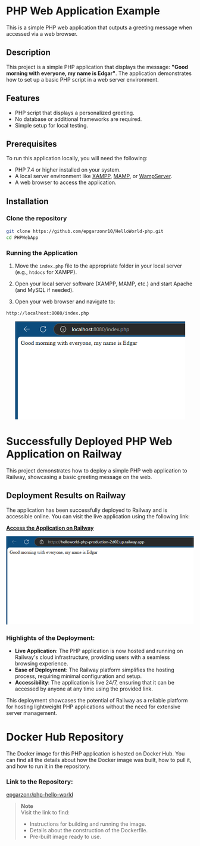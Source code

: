 # PHP Web Application Example

This is a simple PHP web application that outputs a greeting message when accessed via a web browser.

## Description

This project is a simple PHP application that displays the message: **"Good morning with everyone, my name is Edgar"**. The application demonstrates how to set up a basic PHP script in a web server environment.

## Features

- PHP script that displays a personalized greeting.
- No database or additional frameworks are required.
- Simple setup for local testing.

## Prerequisites

To run this application locally, you will need the following:

- PHP 7.4 or higher installed on your system.
- A local server environment like [XAMPP](https://www.apachefriends.org/index.html), [MAMP](https://www.mamp.info/en/), or [WampServer](https://www.wampserver.com/en/).
- A web browser to access the application.

## Installation

### Clone the repository

```bash
git clone https://github.com/epgarzonr10/HelloWorld-php.git
cd PHPWebApp
```
### Running the Application

1. Move the `index.php` file to the appropriate folder in your local server (e.g., `htdocs` for XAMPP).

2. Open your local server software (XAMPP, MAMP, etc.) and start Apache (and MySQL if needed).

3. Open your web browser and navigate to:
```bash
http://localhost:8080/index.php

```
<p align="center">
  <img src="Img/Hellophp.PNG" alt="Hello">
</p>

# Successfully Deployed PHP Web Application on Railway

This project demonstrates how to deploy a simple PHP web application to Railway, showcasing a basic greeting message on the web.

## Deployment Results on Railway

The application has been successfully deployed to Railway and is accessible online. You can visit the live application using the following link:

[**Access the Application on Railway**](https://helloworld-php-production-2d02.up.railway.app/)

<p align="center">
  <img src="Img/Railwayphp.PNG" alt="Railway">
</p>

### Highlights of the Deployment:

- **Live Application**: The PHP application is now hosted and running on Railway's cloud infrastructure, providing users with a seamless browsing experience.
- **Ease of Deployment**: The Railway platform simplifies the hosting process, requiring minimal configuration and setup.
- **Accessibility**: The application is live 24/7, ensuring that it can be accessed by anyone at any time using the provided link.

This deployment showcases the potential of Railway as a reliable platform for hosting lightweight PHP applications without the need for extensive server management. 


# Docker Hub Repository

The Docker image for this PHP application is hosted on Docker Hub. You can find all the details about how the Docker image was built, how to pull it, and how to run it in the repository.

### Link to the Repository:

[epgarzonr/php-hello-world](https://hub.docker.com/repository/docker/epgarzonr/php-hello-world/general)

> **Note**  
> Visit the link to find:  
> - Instructions for building and running the image.  
> - Details about the construction of the Dockerfile.  
> - Pre-built image ready to use. 